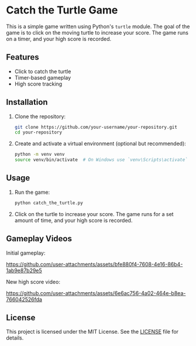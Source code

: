 # Catch the Turtle Game

This is a simple game written using Python's `turtle` module. The goal of the game is to click on the moving turtle to increase your score. The game runs on a timer, and your high score is recorded.

## Features

- Click to catch the turtle
- Timer-based gameplay
- High score tracking

## Installation

1. Clone the repository:

    ```bash
    git clone https://github.com/your-username/your-repository.git
    cd your-repository
    ```

2. Create and activate a virtual environment (optional but recommended):

    ```bash
    python -m venv venv
    source venv/bin/activate  # On Windows use `venv\Scripts\activate`
    ```

## Usage

1. Run the game:

    ```bash
    python catch_the_turtle.py
    ```

2. Click on the turtle to increase your score. The game runs for a set amount of time, and your high score is recorded.


## Gameplay Videos
Initial gameplay:

https://github.com/user-attachments/assets/bfe880f4-7608-4e16-86b4-1ab9e87b29e5

New high score video:

https://github.com/user-attachments/assets/6e6ac756-4a02-464e-b8ea-766042526fda



## License

This project is licensed under the MIT License. See the [LICENSE](LICENSE) file for details.
